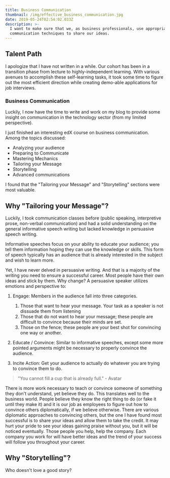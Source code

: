 ```yaml
---
title: Business Communication
thumbnail: /img/effective_business_communication.jpg
date: 2019-05-24T02:54:02.033Z
description: >-
  I want to make sure that we, as business professionals, use appropriate
  communication techniques to share our ideas.
---
```

## Talent Path

I apologize that I have not written in a while. Our cohort has been in a transition phase from lecture to highly-independent learning. With various avenues to accomplish these self-learning tasks, it took some time to figure out the most efficient direction while creating demo-able applications for job interviews.

### Business Communication

Luckily, I now have the time to write and work on my blog to provide some insight on communication in the technology sector (from my limited perspective).

I just finished an interesting edX course on business communication. Among the topics discussed:

* Analyzing your audience
* Preparing to Communicate
* Mastering Mechanics
* Tailoring your Message
* Storytelling
* Advanced communications

I found that the "Tailoring your Message" and "Storytelling" sections were most valuable.

## Why "Tailoring your Message"?

Luckily, I took communication classes before (public speaking, interpretive prose, non-verbal communication) and had a solid understanding on the general informative speech writing but lacked knowledge in persuasive speech writing.

Informative speeches focus on your ability to educate your audience; you tell them information hoping they can use the knowledge or skills. This form of speech typically has an audience that is already interested in the subject and wish to learn more.

Yet, I have never delved in persuasive writing. And that is a majority of the writing you need to ensure a successful career. Most people have their own ideas and stick by them. Why change? A persuasive speaker utilizes emotions and perspective to:

1. Engage: Members in the audience fall into three categories.
   1. Those that want to hear your message. Your task as a speaker is not dissuade them from listening
   2. Those that do not want to hear your message; these people are difficult to convince because their minds are set.
   3. Those on the fence; these people are your best shot for convincing one way or another.

2. Educate / Convince: Similar to informative speeches, except some more pointed arguments might be necessary to properly convince the audience.
3. Incite Action: Get your audience to actually do whatever you are trying to convince them to do.

> "You cannot fill a cup that is already full." - Avatar

There is more work necessary to teach or convince someone of something they don't understand, yet believe they do. This translates well to the business world. People believe they know the right thing to do (or fake it until they make it) and it is our job as employees to figure out how to convince others diplomatically, if we believe otherwise. There are various diplomatic approaches to convincing others, but the one I have found most successful is to share your ideas and allow them to take the credit. It may hurt your pride to see your ideas gaining praise without you, but it will be noticed eventually. Those people you help, help the company. Each company you work for will have better ideas and the trend of your success will follow you throughout your career.

## Why "Storytelling"?

Who doesn't love a good story?
